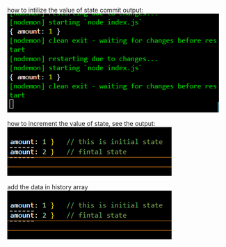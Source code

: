 
how to intilize the value of state commit output:
![alt text](<Screenshot 2024-03-02 202134.png>)


how to increment the value of state, see the output:
![alt text](<Screenshot 2024-03-02 202938.png>)



add the data in history array
![alt text](<Screenshot 2024-03-02 202938-1.png>)
